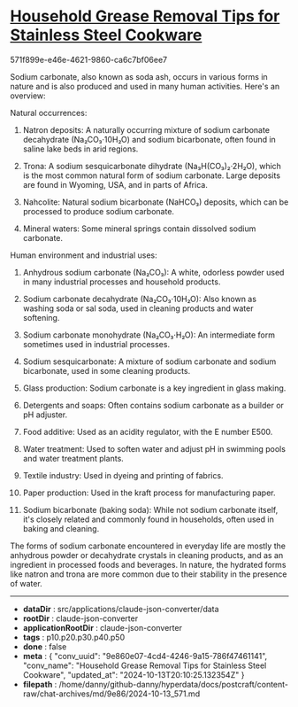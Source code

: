 # [Household Grease Removal Tips for Stainless Steel Cookware](https://claude.ai/chat/9e860e07-4cd4-4246-9a15-786f47461141)

571f899e-e46e-4621-9860-ca6c7bf06ee7

 Sodium carbonate, also known as soda ash, occurs in various forms in nature and is also produced and used in many human activities. Here's an overview:

Natural occurrences:

1. Natron deposits: A naturally occurring mixture of sodium carbonate decahydrate (Na₂CO₃·10H₂O) and sodium bicarbonate, often found in saline lake beds in arid regions.

2. Trona: A sodium sesquicarbonate dihydrate (Na₃H(CO₃)₂·2H₂O), which is the most common natural form of sodium carbonate. Large deposits are found in Wyoming, USA, and in parts of Africa.

3. Nahcolite: Natural sodium bicarbonate (NaHCO₃) deposits, which can be processed to produce sodium carbonate.

4. Mineral waters: Some mineral springs contain dissolved sodium carbonate.

Human environment and industrial uses:

1. Anhydrous sodium carbonate (Na₂CO₃): A white, odorless powder used in many industrial processes and household products.

2. Sodium carbonate decahydrate (Na₂CO₃·10H₂O): Also known as washing soda or sal soda, used in cleaning products and water softening.

3. Sodium carbonate monohydrate (Na₂CO₃·H₂O): An intermediate form sometimes used in industrial processes.

4. Sodium sesquicarbonate: A mixture of sodium carbonate and sodium bicarbonate, used in some cleaning products.

5. Glass production: Sodium carbonate is a key ingredient in glass making.

6. Detergents and soaps: Often contains sodium carbonate as a builder or pH adjuster.

7. Food additive: Used as an acidity regulator, with the E number E500.

8. Water treatment: Used to soften water and adjust pH in swimming pools and water treatment plants.

9. Textile industry: Used in dyeing and printing of fabrics.

10. Paper production: Used in the kraft process for manufacturing paper.

11. Sodium bicarbonate (baking soda): While not sodium carbonate itself, it's closely related and commonly found in households, often used in baking and cleaning.

The forms of sodium carbonate encountered in everyday life are mostly the anhydrous powder or decahydrate crystals in cleaning products, and as an ingredient in processed foods and beverages. In nature, the hydrated forms like natron and trona are more common due to their stability in the presence of water.

---

* **dataDir** : src/applications/claude-json-converter/data
* **rootDir** : claude-json-converter
* **applicationRootDir** : claude-json-converter
* **tags** : p10.p20.p30.p40.p50
* **done** : false
* **meta** : {
  "conv_uuid": "9e860e07-4cd4-4246-9a15-786f47461141",
  "conv_name": "Household Grease Removal Tips for Stainless Steel Cookware",
  "updated_at": "2024-10-13T20:10:25.132354Z"
}
* **filepath** : /home/danny/github-danny/hyperdata/docs/postcraft/content-raw/chat-archives/md/9e86/2024-10-13_571.md